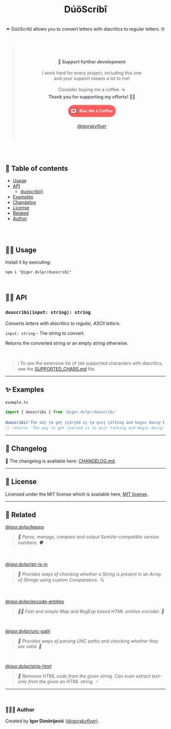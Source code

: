 <h1 align="center">DúöScríbî</h1>

<br>

<div align="center">
  ✒ DúöScríbî allows you to convert letters with diacritics to regular letters. 🤓
</div>

<br>
<br>

<div align="center">
  <blockquote>
    <br>
    <h4>💖 Support further development</h4>
    <span>I work hard for every project, including this one
    <br>
    and your support means a lot to me!
    <br>
    <br>
    Consider buying me a coffee. ☕
    <br>
    <strong>Thank you for supporting my efforts! 🙏😊</strong></span>
    <br>
    <br>
    <a href="https://ko-fi.com/igorskyflyer" target="_blank"><img src="https://raw.githubusercontent.com/igorskyflyer/igorskyflyer/main/assets/ko-fi.png" alt="Donate to igorskyflyer" width="150"></a>
    <br>
    <br>
    <a href="https://github.com/igorskyflyer"><em>@igorskyflyer</em></a>
    <br>
    <br>
    <br>
  </blockquote>
</div>

<br>
<br>

## 📃 Table of contents

- [Usage](#-usage)
- [API](#-api)
    - [duoscribi()](#duoscribiinput-string-string)
- [Examples](#-examples)
- [Changelog](#-changelog)
- [License](#-license)
- [Related](#-related)
- [Author](#-author)

<br>
<br>

## 🕵🏼 Usage

Install it by executing:

```shell
npm i "@igor.dvlpr/duoscribi"
```

<br>

## 🤹🏼 API

### `duoscribi(input: string): string`

*Converts letters with diacritics to regular, ASCII letters.*  

`input: string` - The string to convert.

Returns the converted string or an empty string otherwise.

<br>

> ℹ To see the extensive list of `508` supported characters with diacritics, see the [SUPPORTED_CHARS.md](https://github.com/igorskyflyer/npm-duoscribi/blob/main/SUPPORTED_CHARS.md) file.

---

## ✨ Examples

`example.ts`
```ts
import { duoscribi } from '@igor.dvlpr/duoscribi'

duoscribi('Ťḥė ẅâÿ ţɵ ɡėţ șţãrţėd iș ţɵ quiţ ţālkinɡ ānd bėgin dɵinɡ')
// returns 'The way to get started is to quit talking and begin doing'
```

---

## 📝 Changelog

📑 The changelog is available here: [CHANGELOG.md](https://github.com/igorskyflyer/npm-duoscribi/blob/main/CHANGELOG.md).

---

## 🪪 License

Licensed under the MIT license which is available here, [MIT license](https://github.com/igorskyflyer/npm-duoscribi/blob/main/LICENSE).

---

## 🧬 Related

[@igor.dvlpr/keppo](https://www.npmjs.com/package/@igor.dvlpr/keppo)

> _🎡 Parse, manage, compare and output SemVer-compatible version numbers. 🛡_

<br>

[@igor.dvlpr/str-is-in](https://www.npmjs.com/package/@igor.dvlpr/str-is-in)

> _🧵 Provides ways of checking whether a String is present in an Array of Strings using custom Comparators. 🔍_

<br>

[@igor.dvlpr/encode-entities](https://www.npmjs.com/package/@igor.dvlpr/encode-entities)

> _🏃‍♂️ Fast and simple Map and RegExp based HTML entities encoder. 🍁_

<br>

[@igor.dvlpr/unc-path](https://www.npmjs.com/package/@igor.dvlpr/unc-path)

> _🥽 Provides ways of parsing UNC paths and checking whether they are valid. 🎱_

<br>

[@igor.dvlpr/strip-html](https://www.npmjs.com/package/@igor.dvlpr/strip-html)

> _🥞 Removes HTML code from the given string. Can even extract text-only from the given an HTML string. ✨_
---

<br>

### 👨🏻‍💻 Author
Created by **Igor Dimitrijević** ([*@igorskyflyer*](https://github.com/igorskyflyer/)).
